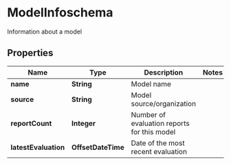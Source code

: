

# ModelInfoschema

Information about a model

## Properties

| Name | Type | Description | Notes |
|------------ | ------------- | ------------- | -------------|
|**name** | **String** | Model name |  |
|**source** | **String** | Model source/organization |  |
|**reportCount** | **Integer** | Number of evaluation reports for this model |  |
|**latestEvaluation** | **OffsetDateTime** | Date of the most recent evaluation |  |



